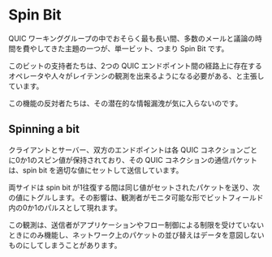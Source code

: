 # Spin Bit

QUIC ワーキンググループの中でおそらく最も長い間、多数のメールと議論の時間を費やしてきた主題の一つが、単一ビット、つまり Spin Bit です。

このビットの支持者たちは、2つの QUIC エンドポイント間の経路上に存在するオペレータや人々がレイテンシの観測を出来るようになる必要がある、と主張しています。

この機能の反対者たちは、その潜在的な情報漏洩が気に入らないのです。

## Spinning a bit

クライアントとサーバー、双方のエンドポイントは各 QUIC コネクションごとに0か1のスピン値が保持されており、その QUIC コネクションの通信パケットは、spin bit を適切な値にセットして送信しています。

両サイドは spin bit が1往復する間は同じ値がセットされたパケットを送り、次の値にトグルします。その影響は、観測者がモニタ可能な形でビットフィールド内の0か1のパルスとして現れます。

この観測は、送信者がアプリケーションやフロー制御による制限を受けていないときにのみ機能し、ネットワーク上のパケットの並び替えはデータを意図しないものにしてしまうことがあります。
